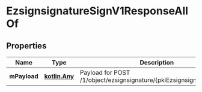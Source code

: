 
# EzsignsignatureSignV1ResponseAllOf

## Properties
Name | Type | Description | Notes
------------ | ------------- | ------------- | -------------
**mPayload** | [**kotlin.Any**](.md) | Payload for POST /1/object/ezsignsignature/{pkiEzsignsignatureID}/sign | 



